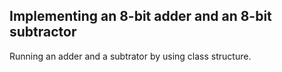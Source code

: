## Implementing an 8-bit adder and an 8-bit subtractor

Running an adder and a subtrator by using class structure.
